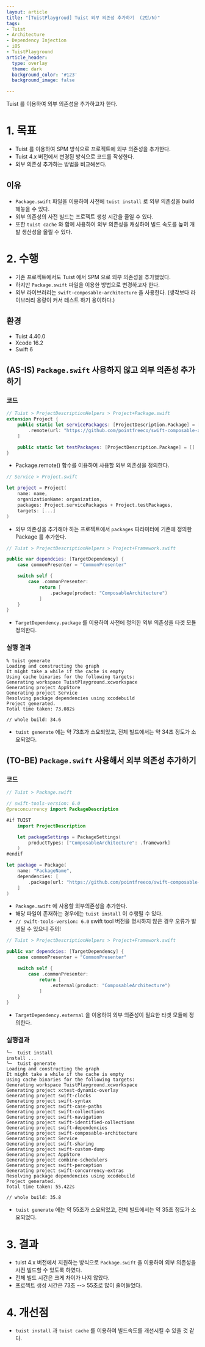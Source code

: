 ```yaml
---
layout: article
title: "[TuistPlaygroud] Tuist 외부 의존성 추가하기  (2탄/N)" 
tags:
- Tuist
- Architecture
- Dependency Injection
- iOS
- TuistPlayground
article_header:
  type: overlay
  theme: dark
  background_color: '#123'
  background_image: false

---
```


Tuist 를 이용하여 외부 의존성을 추가하고자 한다. 

<!--more-->

# 1. 목표 
- Tuist 를 이용하여 SPM 방식으로 프로젝트에 외부 의존성을 추가한다.
- Tuist 4.x 버전에서 변경된 방식으로 코드를 작성한다. 
- 외부 의존성 추가하는 방법을 비교해본다.

## 이유
- `Package.swift` 파일을 이용하여 사전에 `tuist install` 로 외부 의존성을 build 해놓을 수 있다. 
- 외부 의존성의 사전 빌드는 프로젝트 생성 시간을 줄일 수 있다.
- 또한 `tuist cache` 와 함께 사용하여 외부 의존성을 캐싱하여 빌드 속도를 높혀 개발 생산성을 올릴 수 있다. 

# 2. 수행
- 기존 프로젝트에서도 Tuist 에서 SPM 으로 외부 의존성을 추가했었다.
- 하지만 `Package.swift` 파일을 이용한 방법으로 변경하고자 한다. 
- 외부 라이브러리는 `swift-composable-architecture` 을 사용한다. (생각보다 라이브러리 용량이 커서 테스트 하기 용이하다.)

## 환경
- Tuist 4.40.0
- Xcode 16.2
- Swift 6

## (AS-IS) `Package.swift` 사용하지 않고 외부 의존성 추가하기 

### 코드 
```swift
// Tuist > ProjectDescriptionHelpers > Project+Package.swift
extension Project {
    public static let servicePackages: [ProjectDescription.Package] = [
        .remote(url: "https://github.com/pointfreeco/swift-composable-architecture.git", requirement: .exact("1.17.1")),
    ]

    public static let testPackages: [ProjectDescription.Package] = []
}
```
- Package.remote() 함수를 이용하여 사용할 외부 의존성을 정의한다. 

```swift
// Service > Project.swift

let project = Project(
    name: name,
    organizationName: organization,
    packages: Project.servicePackages + Project.testPackages,
    targets: [...]
)
```
- 외부 의존성을 추가해야 하는 프로젝트에서 `packages` 파라미터에 기존에 정의한 Package 를 추가한다. 

```swift
// Tuist > ProjectDescriptionHelpers > Project+Framework.swift

public var dependcies: [TargetDependency] {
    case commonPresenter = "CommonPresenter"

    switch self {
        case .commonPresenter:
            return [
                .package(product: "ComposableArchitecture")
            ]
    }
}
```
- `TargetDependency.package` 를 이용하여 사전에 정의한 외부 의존성을 타겟 모듈 정의한다.


### 실행 결과

```shell
% tuist generate
Loading and constructing the graph
It might take a while if the cache is empty
Using cache binaries for the following targets: 
Generating workspace TuistPlayground.xcworkspace
Generating project AppStore
Generating project Service
Resolving package dependencies using xcodebuild
Project generated.
Total time taken: 73.082s

// whole build: 34.6
```
- `tuist generate` 에는 약 73초가 소요되었고, 전체 빌드에서는 약 34초 정도가 소요되었다. 


## (TO-BE) `Package.swift` 사용해서 외부 의존성 추가하기 

### 코드

```swift
// Tuist > Package.swift

// swift-tools-version: 6.0
@preconcurrency import PackageDescription

#if TUIST
    import ProjectDescription

    let packageSettings = PackageSettings(
        productTypes: ["ComposableArchitecture": .framework]
    )
#endif

let package = Package(
    name: "PackageName",
    dependencies: [
        .package(url: "https://github.com/pointfreeco/swift-composable-architecture.git", .upToNextMajor(from: "1.17.1"))
    ]
)
```
- `Package.swift` 에 사용할 외부의존성을 추가한다.
- 해당 파일이 존재하는 경우에는 `tuist install` 이 수행될 수 있다. 
- `// swift-tools-version: 6.0` swift tool 버전을 명시하지 않은 경우 오류가 발생될 수 있으니 주의!

```swift
// Tuist > ProjectDescriptionHelpers > Project+Framework.swift

public var dependcies: [TargetDependency] {
    case commonPresenter = "CommonPresenter"

    switch self {
        case .commonPresenter:
            return [
                .external(product: "ComposableArchitecture")
            ]
    }
}
```
- `TargetDependency.external` 을 이용하여 외부 의존성이 필요한 타겟 모듈에 정의한다. 

### 실행결과

```shell
╰─  tuist install
install ...
╰─  tuist generate
Loading and constructing the graph
It might take a while if the cache is empty
Using cache binaries for the following targets: 
Generating workspace TuistPlayground.xcworkspace
Generating project xctest-dynamic-overlay
Generating project swift-clocks
Generating project swift-syntax
Generating project swift-case-paths
Generating project swift-collections
Generating project swift-navigation
Generating project swift-identified-collections
Generating project swift-dependencies
Generating project swift-composable-architecture
Generating project Service
Generating project swift-sharing
Generating project swift-custom-dump
Generating project AppStore
Generating project combine-schedulers
Generating project swift-perception
Generating project swift-concurrency-extras
Resolving package dependencies using xcodebuild
Project generated.
Total time taken: 55.422s

// whole build: 35.8
```
- `tuist generate` 에는 약 55초가 소요되었고, 전체 빌드에서는 약 35초 정도가 소요되었다. 


# 3. 결과
- tuist 4.x 버전에서 지원하는 방식으로 `Package.swift` 을 이용하여 외부 의존성을 사전 빌드할 수 있도록 하였다.
- 전체 빌드 시간은 크게 차이가 나지 않았다. 
- 프로젝트 생성 시간은 73초 --> 55초로 많이 줄어들었다.

# 4. 개선점
- `tuist install` 과 `tuist cache` 를 이용하여 빌드속도를 개선시킬 수 있을 것 같다. 